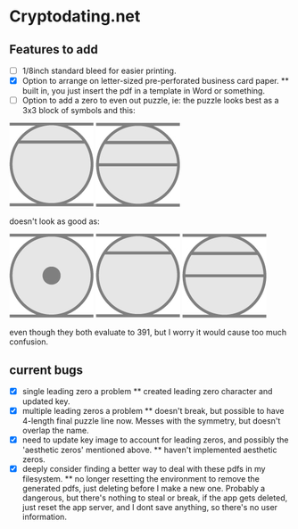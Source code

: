 # Cryptodating.net


## Features to add

- [ ] 1/8inch standard bleed for easier printing.
- [x] Option to arrange on letter-sized pre-perforated business card paper.
** built in, you just insert the pdf in a template in Word or something.
- [ ] Option to add a zero to even out puzzle, ie: the puzzle looks best as a 3x3 block of symbols and this:

![15](public/imgs/pdfimgs/15.jpg) ![16](/public/imgs/pdfimgs/16.jpg)

doesn't look as good as:

![0](public/imgs/pdfimgs/0.jpg) ![15](public/imgs/pdfimgs/15.jpg) ![16](public/imgs/pdfimgs/16.jpg)

even though they both evaluate to 391, but I worry it would cause too much confusion.


## current bugs

- [x] single leading zero a problem
** created leading zero character and updated key.
- [x] multiple leading zeros a problem
** doesn't break, but possible to have 4-length final puzzle line now. Messes with the symmetry, but doesn't overlap the name.
- [x] need to update key image to account for leading zeros, and possibly the 'aesthetic zeros' mentioned above.
** haven't implemented aesthetic zeros.
- [x] deeply consider finding a better way to deal with these pdfs in my filesystem.
** no longer resetting the environment to remove the generated pdfs, just deleting before I make a new one. Probably a dangerous,
but there's nothing to steal or break, if the app gets deleted, just reset the app server, and I dont save anything, so there's no user information.
